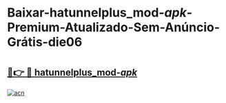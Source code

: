 # Baixar-hatunnelplus_mod-_apk_-Premium-Atualizado-Sem-Anúncio-Grátis-die06

# <h2><a href="https://6ney6a.esa.edu.pl?src=hatunnelplus_mod-_apk_&ref=die06">🔗👉 🔴 hatunnelplus_mod-_apk_</a></h2>

[![acn](https://github.com/user-attachments/assets/0f9c940e-d8b0-45ae-aac7-cd30a18b3e1c)](https://6ney6a.esa.edu.pl?src=hatunnelplus_mod-_apk_&ref=die06)

